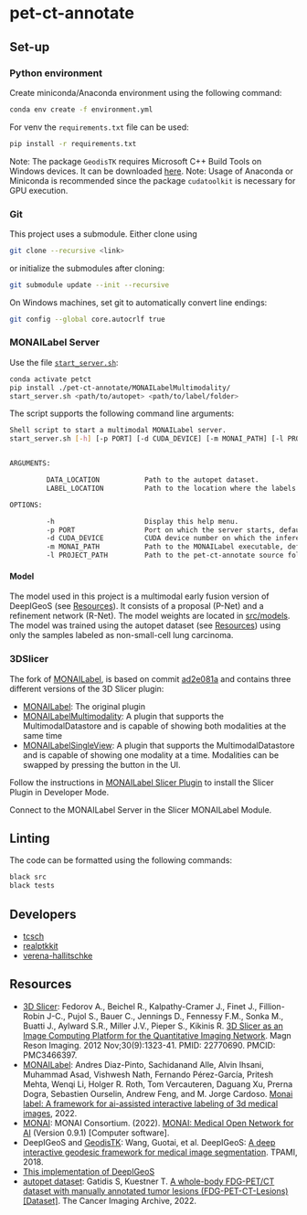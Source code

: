 # pet-ct-annotate

## Set-up

### Python environment
Create miniconda/Anaconda environment using the following command:
```bash
conda env create -f environment.yml
```

For venv the `requirements.txt` file can be used:
```bash
pip install -r requirements.txt
```

Note: The package `GeodisTK` requires Microsoft C++ Build Tools on Windows devices. It can be downloaded [here](https://visualstudio.microsoft.com/visual-cpp-build-tools/).
Note: Usage of Anaconda or Miniconda is recommended since the package `cudatoolkit` is necessary for GPU execution.

### Git

This project uses a submodule. Either clone using
```bash
git clone --recursive <link>
```

or initialize the submodules after cloning:
```bash
git submodule update --init --recursive
```

On Windows machines, set git to automatically convert line endings:

```bash
git config --global core.autocrlf true
```

### MONAILabel Server


Use the file [`start_server.sh`](./start_server.sh):

```bash
conda activate petct
pip install ./pet-ct-annotate/MONAILabelMultimodality/
start_server.sh <path/to/autopet> <path/to/label/folder>
```

The script supports the following command line arguments:

```bash
Shell script to start a multimodal MONAILabel server.
start_server.sh [-h] [-p PORT] [-d CUDA_DEVICE] [-m MONAI_PATH] [-l PROJECT_PATH] DATA_LOCATION LABEL_LOCATION


ARGUMENTS:

         DATA_LOCATION           Path to the autopet dataset.
         LABEL_LOCATION          Path to the location where the labels will be saved.

OPTIONS:

         -h                      Display this help menu.
         -p PORT                 Port on which the server starts, defaults to 8000.
         -d CUDA_DEVICE          CUDA device number on which the inference is performed, defaults to 5. The devices can be checked with the nvidia-smi command.
         -m MONAI_PATH           Path to the MONAILabel executable, defaults to "./MONAILabelMultimodality/monailabel/scripts/monailabel".
         -l PROJECT_PATH         Path to the pet-ct-annotate source folder, defaults to "./src".
```

#### Model

The model used in this project is a multimodal early fusion version of DeepIGeoS (see [Resources](#resources)). It consists of a proposal (P-Net) and a refinement network (R-Net). The model weights are located in [src/models](./src/models/). The model was trained using the autopet dataset (see [Resources](#resources)) using only the samples labeled as non-small-cell lung carcinoma.

### 3DSlicer

The fork of [MONAILabel](https://github.com/verena-hallitschke/MONAILabelMultimodality), is based on commit [ad2e081a](https://github.com/Project-MONAI/MONAILabel/commit/ad2e081ae69e88cb4f3c112a071c9b5a435b04f5) and contains three different versions of the 3D Slicer plugin:
* [MONAILabel](./MONAILabelMultimodality/plugins/slicer/MONAILabel/): The original plugin
* [MONAILabelMultimodality](./MONAILabelMultimodality/plugins/slicer/MONAILabelMultimodality/): A plugin that supports the MultimodalDatastore and is capable of showing both modalities at the same time
* [MONAILabelSingleView](./MONAILabelMultimodality/plugins/slicer/MONAILabelSingleView/): A plugin that supports the MultimodalDatastore and is capable of showing one modality at a time. Modalities can be swapped by pressing the button in the UI.

Follow the instructions in [MONAILabel Slicer Plugin](MONAILabelMultimodality/plugins/slicer/README.md) to install the Slicer Plugin in Developer Mode.

Connect to the MONAILabel Server in the Slicer MONAILabel Module.

## Linting

The code can be formatted using the following commands:

```bash
black src
black tests
```

## Developers

* [tcsch](https://github.com/tcsch)
* [realptkkit](https://github.com/realptkkit)
* [verena-hallitschke](https://github.com/verena-hallitschke)

## Resources


* [3D Slicer](https://www.slicer.org/): Fedorov A., Beichel R., Kalpathy-Cramer J., Finet J., Fillion-Robin J-C., Pujol S., Bauer C., Jennings D., Fennessy F.M., Sonka M., Buatti J., Aylward S.R., Miller J.V., Pieper S., Kikinis R. [3D Slicer as an Image Computing Platform for the Quantitative Imaging Network](https://www.ncbi.nlm.nih.gov/pmc/articles/PMC3466397/). Magn Reson Imaging. 2012 Nov;30(9):1323-41. PMID: 22770690. PMCID: PMC3466397.
* [MONAILabel](https://monai.io/): Andres Diaz-Pinto, Sachidanand Alle, Alvin Ihsani, Muhammad Asad, Vishwesh Nath, Fernando Pérez-García, Pritesh Mehta, Wenqi Li, Holger R. Roth, Tom Vercauteren, Daguang Xu, Prerna Dogra, Sebastien Ourselin, Andrew Feng, and M. Jorge Cardoso. [Monai label: A framework for ai-assisted interactive labeling of 3d medical images](https://arxiv.org/pdf/2203.12362.pdf), 2022.
* [MONAI](https://monai.io/): MONAI Consortium. (2022). [MONAI: Medical Open Network for AI](https://github.com/Project-MONAI/MONAI) (Version 0.9.1) [Computer software].
* DeepIGeoS and [GeodisTK](https://github.com/taigw/GeodisTK): Wang, Guotai, et al. DeepIGeoS: [A deep interactive geodesic framework for medical image segmentation](https://ieeexplore.ieee.org/document/8370732). TPAMI, 2018.
* [This implementation of DeepIGeoS](https://github.com/HITLAB-DeepIGeoS/DeepIGeoS)
* [autopet dataset](https://wiki.cancerimagingarchive.net/pages/viewpage.action?pageId=93258287): Gatidis S, Kuestner T. [A whole-body FDG-PET/CT dataset with manually annotated tumor lesions (FDG-PET-CT-Lesions) [Dataset]](https://doi.org/10.7937/gkr0-xv29). The Cancer Imaging Archive, 2022. 
